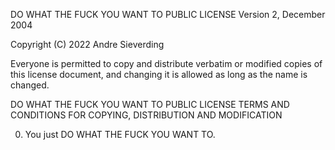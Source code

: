 DO WHAT THE FUCK YOU WANT TO PUBLIC LICENSE
		Version 2, December 2004

Copyright (C) 2022 Andre Sieverding

Everyone is permitted to copy and distribute verbatim or modified
copies of this license document, and changing it is allowed as long
as the name is changed.

DO WHAT THE FUCK YOU WANT TO PUBLIC LICENSE
TERMS AND CONDITIONS FOR COPYING, DISTRIBUTION AND MODIFICATION

0. You just DO WHAT THE FUCK YOU WANT TO.
